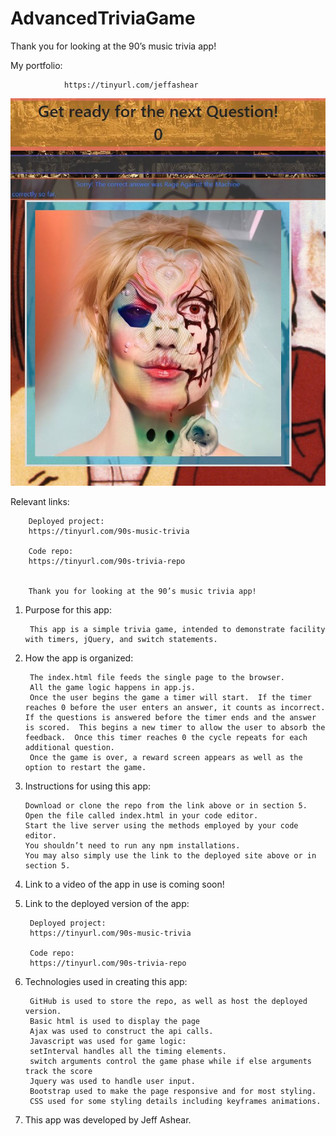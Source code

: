 # AdvancedTriviaGame

Thank you for looking at the 90’s music trivia app!

My portfolio: 

                https://tinyurl.com/jeffashear


![Welcome](./assets/images/AdvancedTrivia1.JPG)

Relevant links:
		
		Deployed project:
		https://tinyurl.com/90s-music-trivia

		Code repo:
		https://tinyurl.com/90s-trivia-repo


        Thank you for looking at the 90’s music trivia app!


1. Purpose for this app:

    	This app is a simple trivia game, intended to demonstrate facility with timers, jQuery, and switch statements. 


2. How the app is organized:

        The index.html file feeds the single page to the browser.
        All the game logic happens in app.js.
        Once the user begins the game a timer will start.  If the timer reaches 0 before the user enters an answer, it counts as incorrect.  If the questions is answered before the timer ends and the answer is scored.  This begins a new timer to allow the user to absorb the feedback.  Once this timer reaches 0 the cycle repeats for each additional question.
        Once the game is over, a reward screen appears as well as the option to restart the game.

3.  Instructions for using this app:

        Download or clone the repo from the link above or in section 5.
        Open the file called index.html in your code editor.
        Start the live server using the methods employed by your code editor.
        You shouldn’t need to run any npm installations.
        You may also simply use the link to the deployed site above or in section 5.
	

4. Link to a video of the app in use is coming soon!

5. Link to the deployed version of the app:

	    Deployed project:
		https://tinyurl.com/90s-music-trivia

		Code repo:
		https://tinyurl.com/90s-trivia-repo


6. Technologies used in creating this app:

        GitHub is used to store the repo, as well as host the deployed version.
        Basic html is used to display the page
        Ajax was used to construct the api calls.
        Javascript was used for game logic:
        setInterval handles all the timing elements.
        switch arguments control the game phase while if else arguments track the score 
        Jquery was used to handle user input.
        Bootstrap used to make the page responsive and for most styling.
        CSS used for some styling details including keyframes animations.
	


7. This app was developed by Jeff Ashear.



